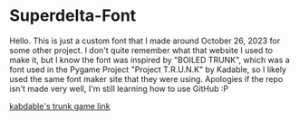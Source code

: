 # Superdelta-Font

Hello. This is just a custom font that I made around October 26, 2023 for some other project.
I don't quite remember what that website I used to make it, but I know the font was inspired by "BOILED TRUNK", which was a font used
in the Pygame Project "Project T.R.U.N.K" by Kadable, so I likely used the same font maker site that they were using. 
Apologies if the repo isn't made very well, I'm still learning how to use GitHub :P

[kabdable's trunk game link](https://kadable.itch.io/project-trunk)


